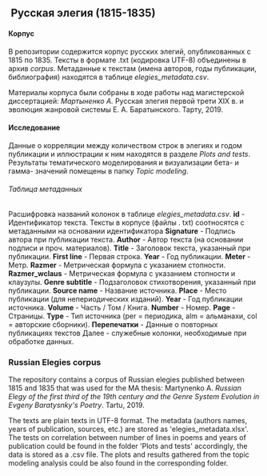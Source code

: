##  Русская элегия (1815-1835)

#### Корпус

В репозитории содержится корпус русских элегий, опубликованных с 1815 по 1835. Тексты в формате .txt (кодировка UTF-8) объединены в архив _corpus_. Метаданные к текстам (имена авторов, годы публикации, библиография) находятся в таблице _elegies_metadata.csv_.


Материалы корпуса были собраны в ходе работы над магистерской диссертацией: _Мартыненко А._ Русская элегия первой трети XIX в. и эволюция жанровой системы Е. А. Баратынского. Тарту, 2019.


#### Исследование

Данные о корреляции между количеством строк в элегиях и годом публикации и иллюстрации к ним находятся в разделе _Plots and tests_. Результаты тематического моделирования и визуализации бета- и гамма- значений помещены в папку _Topic modeling_.



###### Таблица метаданных

Расшифровка названий колонок в таблице _elegies_metadata.csv_.
**id** - Идентификатор текста. Тексты в корпусе (файлы . txt) соотносятся с метаданными на основании идентификатора
**Signature** - Подпись автора при публикации текста.
**Author** - Автор текста (на основании подписи и проч. материалов).
**Title** - Заголовок текста, указанный при публикации.
**First line** - Первая строка.
**Year** - Год публикации.
**Meter** - Метр.
**Razmer** - Метрическая формула с указанием стопности.
**Razmer_wclaus** - Метрическая формула с указанием стопности и клаузулы.
**Genre subtitle** - Подзаголовок стихотворения, указанный при публикации.
**Source name** - Название источника.
**Place** - Место публикации (для непериодических изданий).
**Year** - Год публикации источника.
**Volume** - Часть / Том / Книга.
**Number** - Номер.
**Page** - Страницы.
**Type** - Тип источника (per = периодика, alm = альманахи, col = авторские сборники).
**Перепечатки** - Данные о повторных публикациях текстов
Далее - служебные колонки, необходимые при обработке данных.





### Russian Elegies corpus

The repository contains a corpus of Russian elegies published between 1815 and 1835 that was used for the MA thesis: Martynenko A. _Russian Elegy of the first third of the 19th century and the Genre System Evolution in Evgeny Baratysnky's Poetry_. Tartu, 2019.

The texts are plain texts in UTF-8 format. The metadata (authors names, years of publication, sources, etc.) are stored as 'elegies_metadata.xlsx'.
The tests on correlation between number of lines in poems and years of publication could be found in the folder 'Plots and tests' accordingly, the data is stored as a .csv file.
The plots and results gathered from the topic modeling analysis could be also found in the corresponding folder.
